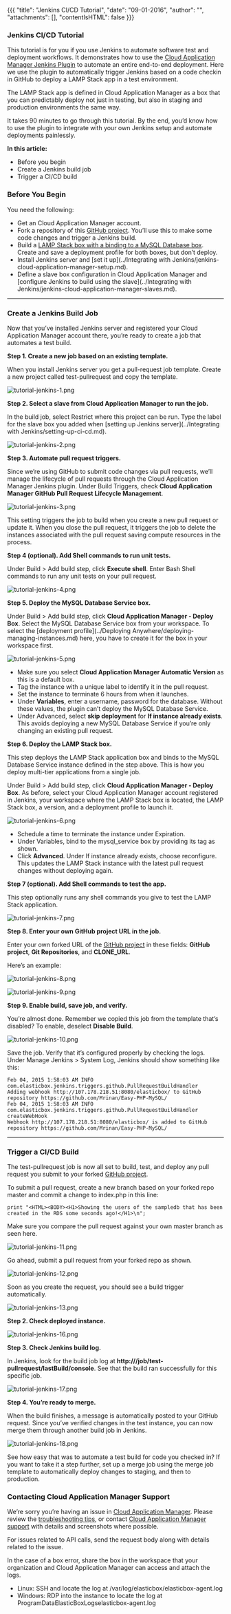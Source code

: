 {{{
"title": "Jenkins CI/CD Tutorial",
"date": "09-01-2016",
"author": "",
"attachments": [],
"contentIsHTML": false
}}}

### Jenkins CI/CD Tutorial

This tutorial is for you if you use Jenkins to automate software test and deployment workflows. It demonstrates how to use the [Cloud Application Manager Jenkins Plugin](https://wiki.jenkins-ci.org/display/JENKINS/ElasticBox+CI) to automate an entire end-to-end deployment. Here we use the plugin to automatically trigger Jenkins based on a code checkin in GitHub to deploy a LAMP Stack app in a test environment.

The LAMP Stack app is defined in Cloud Application Manager as a box that you can predictably deploy not just in testing, but also in staging and production environments the same way.

It takes 90 minutes to go through this tutorial. By the end, you’d know how to use the plugin to integrate with your own Jenkins setup and automate deployments painlessly.

**In this article:**

* Before you begin
* Create a Jenkins build job
* Trigger a CI/CD build

### Before You Begin

You need the following:

* Get an Cloud Application Manager account.
* Fork a repository of this [GitHub project](https://github.com/ElasticBox/Easy-PHP-MySQL). You’ll use this to make some code changes and trigger a Jenkins build.
* Build a [LAMP Stack box with a binding to a MySQL Database box](lamp-stack-tutorial.md). Create and save a deployment profile for both boxes, but don’t deploy.
* Install Jenkins server and [set it up](../Integrating with Jenkins/jenkins-cloud-application-manager-setup.md).
* Define a slave box configuration in Cloud Application Manager and [configure Jenkins to build using the slave](../Integrating with Jenkins/jenkins-cloud-application-manager-slaves.md).

___

### Create a Jenkins Build Job

Now that you’ve installed Jenkins server and registered your Cloud Application Manager account there, you’re ready to create a job that automates a test build.

**Step 1. Create a new job based on an existing template.**

When you install Jenkins server you get a pull-request job template. Create a new project called test-pullrequest and copy the template.

![tutorial-jenkins-1.png](../../images/cloud-application-manager/tutorial-jenkins-1.png)

**Step 2. Select a slave from Cloud Application Manager to run the job.**

In the build job, select Restrict where this project can be run. Type the label for the slave box you added when [setting up Jenkins server](../Integrating with Jenkins/setting-up-ci-cd.md).

![tutorial-jenkins-2.png](../../images/cloud-application-manager/tutorial-jenkins-2.png)

**Step 3. Automate pull request triggers.**

Since we’re using GitHub to submit code changes via pull requests, we’ll manage the lifecycle of pull requests through the Cloud Application Manager Jenkins plugin. Under Build Triggers, check **Cloud Application Manager GitHub Pull Request Lifecycle Management**.

![tutorial-jenkins-3.png](../../images/cloud-application-manager/tutorial-jenkins-3.png)

This setting triggers the job to build when you create a new pull request or update it. When you close the pull request, it triggers the job to delete the instances associated with the pull request saving compute resources in the process.

**Step 4 (optional). Add Shell commands to run unit tests.**

Under Build > Add build step, click **Execute shell**. Enter Bash Shell commands to run any unit tests on your pull request.

![tutorial-jenkins-4.png](../../images/cloud-application-manager/tutorial-jenkins-4.png)

**Step 5. Deploy the MySQL Database Service box.**

Under Build > Add build step, click **Cloud Application Manager - Deploy Box**. Select the MySQL Database Service box from your workspace. To select the [deployment profile](../Deploying Anywhere/deploying-managing-instances.md) here, you have to create it for the box in your workspace first.

![tutorial-jenkins-5.png](../../images/cloud-application-manager/tutorial-jenkins-5.png)

* Make sure you select **Cloud Application Manager Automatic Version** as this is a default box.
* Tag the instance with a unique label to identify it in the pull request.
* Set the instance to terminate 6 hours from when it launches.
* Under **Variables**, enter a username, password for the database. Without these values, the plugin can’t deploy the MySQL Database Service.
* Under Advanced, select **skip deployment** for **If instance already exists**. This avoids deploying a new MySQL Database Service if you’re only changing an existing pull request.

**Step 6. Deploy the LAMP Stack box.**

This step deploys the LAMP Stack application box and binds to the MySQL Database Service instance defined in the step above. This is how you deploy multi-tier applications from a single job.

Under Build > Add build step, click **Cloud Application Manager - Deploy Box**. As before, select your Cloud Application Manager account registered in Jenkins, your workspace where the LAMP Stack box is located, the LAMP Stack box, a version, and a deployment profile to launch it.

![tutorial-jenkins-6.png](../../images/cloud-application-manager/tutorial-jenkins-6.png)

* Schedule a time to terminate the instance under Expiration.
* Under Variables, bind to the mysql\_service box by providing its tag as shown.
* Click **Advanced**. Under If instance already exists, choose reconfigure. This updates the LAMP Stack instance with the latest pull request changes without deploying again.

**Step 7 (optional). Add Shell commands to test the app.**

This step optionally runs any shell commands you give to test the LAMP Stack application.

![tutorial-jenkins-7.png](../../images/cloud-application-manager/tutorial-jenkins-7.png)

**Step 8. Enter your own GitHub project URL in the job.**

Enter your own forked URL of the [GitHub project](https://github.com/ElasticBox/Easy-PHP-MySQL) in these fields: **GitHub project**, **Git Repositories**, and **CLONE\_URL**.

Here’s an example:

![tutorial-jenkins-8.png](../../images/cloud-application-manager/tutorial-jenkins-8.png)

![tutorial-jenkins-9.png](../../images/cloud-application-manager/tutorial-jenkins-9.png)

**Step 9. Enable build, save job, and verify.**

You’re almost done. Remember we copied this job from the template that’s disabled? To enable, deselect **Disable Build**.

![tutorial-jenkins-10.png](../../images/cloud-application-manager/tutorial-jenkins-10.png)

Save the job. Verify that it’s configured properly by checking the logs. Under Manage Jenkins > System Log, Jenkins should show something like this:

```
Feb 04, 2015 1:58:03 AM INFO com.elasticbox.jenkins.triggers.github.PullRequestBuildHandler
Adding webhook http://107.178.218.51:8080/elasticbox/ to GitHub repository https://github.com/Mrinan/Easy-PHP-MySQL/
Feb 04, 2015 1:58:03 AM INFO com.elasticbox.jenkins.triggers.github.PullRequestBuildHandler createWebHook
Webhook http://107.178.218.51:8080/elasticbox/ is added to GitHub repository https://github.com/Mrinan/Easy-PHP-MySQL/
```

___

### Trigger a CI/CD Build

The test-pullrequest job is now all set to build, test, and deploy any pull request you submit to your forked [GitHub project](https://github.com/ElasticBox/Easy-PHP-MySQL).

To submit a pull request, create a new branch based on your forked repo master and commit a change to index.php in this line:

```
print "<HTML><BODY><H1>Showing the users of the sampledb that has been created in the RDS some seconds ago!</H1>\n";
```

Make sure you compare the pull request against your own master branch as seen here.

![tutorial-jenkins-11.png](../../images/cloud-application-manager/tutorial-jenkins-11.png)

Go ahead, submit a pull request from your forked repo as shown.

![tutorial-jenkins-12.png](../../images/cloud-application-manager/tutorial-jenkins-12.png)

Soon as you create the request, you should see a build trigger automatically.

![tutorial-jenkins-13.png](../../images/cloud-application-manager/tutorial-jenkins-13.png)

**Step 2. Check deployed instance.**

![tutorial-jenkins-16.png](../../images/cloud-application-manager/tutorial-jenkins-16.png)

**Step 3. Check Jenkins build log.**

In Jenkins, look for the build job log at **http://<your Jenkins host>/job/test-pullrequest/lastBuild/console**. See that the build ran successfully for this specific job.

![tutorial-jenkins-17.png](../../images/cloud-application-manager/tutorial-jenkins-17.png)

**Step 4. You’re ready to merge.**

When the build finishes, a message is automatically posted to your GitHub request. Since you’ve verified changes in the test instance, you can now merge them through another build job in Jenkins.

![tutorial-jenkins-18.png](../../images/cloud-application-manager/tutorial-jenkins-18.png)

See how easy that was to automate a test build for code you checked in? If you want to take it a step further, set up a merge job using the merge job template to automatically deploy changes to staging, and then to production.

### Contacting Cloud Application Manager Support

We’re sorry you’re having an issue in [Cloud Application Manager](https://www.ctl.io/cloud-application-manager/). Please review the [troubleshooting tips](../Troubleshooting/troubleshooting-tips.md), or contact [Cloud Application Manager support](mailto:incident@CenturyLink.com) with details and screenshots where possible.

For issues related to API calls, send the request body along with details related to the issue.

In the case of a box error, share the box in the workspace that your organization and Cloud Application Manager can access and attach the logs.

* Linux: SSH and locate the log at /var/log/elasticbox/elasticbox-agent.log
* Windows: RDP into the instance to locate the log at ProgramDataElasticBoxLogselasticbox-agent.log
